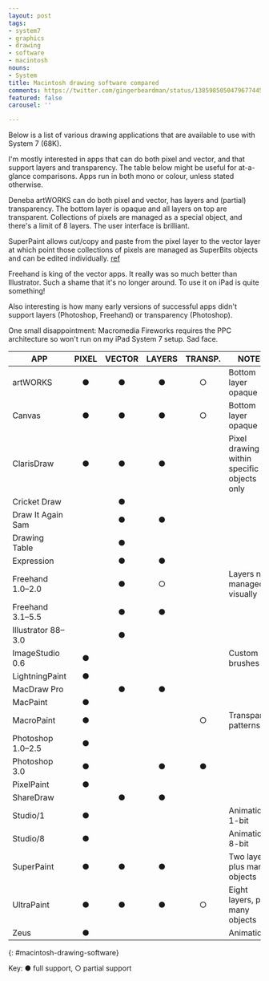 ```yaml
---
layout: post
tags:
- system7
- graphics
- drawing
- software
- macintosh
nouns:
- System
title: Macintosh drawing software compared
comments: https://twitter.com/gingerbeardman/status/1385985050479677445
featured: false
carousel: ''

---
```

Below is a list of various drawing applications that are available to use with System 7 (68K).

I'm mostly interested in apps that can do both pixel and vector, and that support layers and transparency. The table below might be useful for at-a-glance comparisons. Apps run in both mono or colour, unless stated otherwise.

Deneba artWORKS can do both pixel and vector, has layers and (partial) transparency. The bottom layer is opaque and all layers on top are transparent. Collections of pixels are managed as a special object, and there's a limit of 8 layers. The user interface is brilliant.

SuperPaint allows cut/copy and paste from the pixel layer to the vector layer at which point those collections of pixels are managed as SuperBits objects and can be edited individually. [ref](https://twitter.com/tumult/status/1432279388519763972)

Freehand is king of the vector apps. It really was so much better than Illustrator. Such a shame that it's no longer around. To use it on iPad is quite something!

Also interesting is how many early versions of successful apps didn't support layers (Photoshop, Freehand) or transparency (Photoshop).

One small disappointment: Macromedia Fireworks requires the PPC architecture so won't run on my iPad System 7 setup. Sad face.

| APP                | PIXEL | VECTOR | LAYERS | TRANSP. | NOTES |
| ------------------ |:-----:|:------:|:------:|:-------:| ----- |
| artWORKS           | ●     | ●      | ●      | ○       | Bottom layer opaque |
| Canvas             | ●     | ●      | ●      | ○       | Bottom layer opaque |
| ClarisDraw         | ●     | ●      | ●      |         | Pixel drawing within specific objects only |
| Cricket Draw       |       | ●      |        |         |  |
| Draw It Again Sam  |       | ●      | ●      |         |  |
| Drawing Table      |       | ●      |        |         |  |
| Expression         |       | ●      | ●      |         |  |
| Freehand 1.0–2.0   |       | ●      | ○      |         | Layers not managed visually |
| Freehand 3.1–5.5   |       | ●      | ●      |         |  |
| Illustrator 88–3.0 |       | ●      |        |         |  |
| ImageStudio 0.6    | ●     |        |        |         | Custom brushes |
| LightningPaint     | ●     |        |        |         |  |
| MacDraw Pro        |       | ●      | ●      |         |  |
| MacPaint           | ●     |        |        |         |  |
| MacroPaint         | ●     |        |        | ○       | Transparent patterns |
| Photoshop 1.0–2.5  | ●     |        |        |         |  |
| Photoshop 3.0      | ●     |        | ●      | ●       |  |
| PixelPaint         | ●     |        |        |         |  |
| ShareDraw          |       | ●      | ●      |         |  |
| Studio/1           | ●     |        |        |         | Animation, 1-bit |
| Studio/8           | ●     |        |        |         | Animation, 8-bit |
| SuperPaint         | ●     | ●      | ●      |         | Two layers, plus many objects |
| UltraPaint         | ●     | ●      | ●      | ○       | Eight layers, plus many objects |
| Zeus               | ●     |        |        |         | Animation |
{: #macintosh-drawing-software}

Key: ● full support, ○ partial support